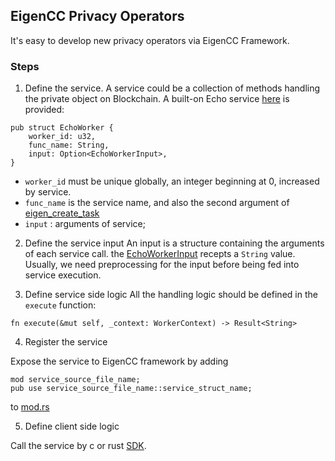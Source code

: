 ## EigenCC Privacy Operators
It's easy to develop new privacy operators via EigenCC Framework.

### Steps
1. Define the service.
A service could be a collection of methods handling the private object on Blockchain.
A built-on Echo service [here](../cc/sgx/services/fns/sgx_trusted_lib/src/trusted_worker/demo_func.rs:25) is provided:

```
pub struct EchoWorker {
    worker_id: u32,
    func_name: String,
    input: Option<EchoWorkerInput>,
}
```

* `worker_id` must be unique globally, an integer beginning at 0, increased by service.
* `func_name` is the service name, and also the second argument of [eigen_create_task](../cc/sgx/sdk/c_sdk/include/eigen/eigentee.h#L70)
* `input` : arguments of service;

2. Define the service input
An input is a structure containing the arguments of each service call. the [EchoWorkerInput](../cc/sgx/services/fns/sgx_trusted_lib/src/trusted_worker/demo_func.rs#L39)
recepts a `String` value. Usually, we need preprocessing for the input before being fed into service execution.

3. Define service side logic
All the handling logic should be defined in the `execute` function:
```
fn execute(&mut self, _context: WorkerContext) -> Result<String>
```

4. Register the service

Expose the service to EigenCC framework by adding
```
mod service_source_file_name;
pub use service_source_file_name::service_struct_name;
```
to [mod.rs](../cc/sgx/services/fns/sgx_trusted_lib/src/trusted_worker/mod.rs)

5. Define client side logic

Call the  service by c or rust [SDK](../cc/sgx/sdk/c_sdk/include/eigen/eigentee.h).

